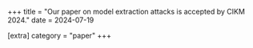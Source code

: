 +++
title = "Our paper on model extraction attacks is accepted by CIKM 2024."
date = 2024-07-19

[extra]
category = "paper"
+++
